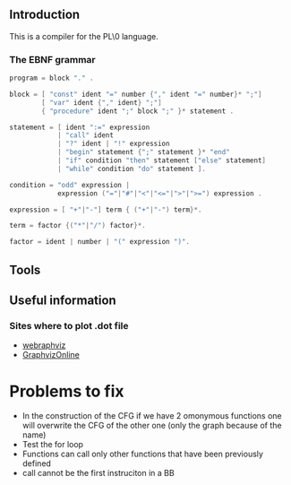 ## Introduction

This is a compiler for the PL\0  language.

### The EBNF grammar

```c
program = block "." .

block = [ "const" ident "=" number {"," ident "=" number}* ";"]
        [ "var" ident {"," ident} ";"]
        { "procedure" ident ";" block ";" }* statement .

statement = [ ident ":=" expression 
			| "call" ident
            | "?" ident | "!" expression
            | "begin" statement {";" statement }* "end"
            | "if" condition "then" statement ["else" statement]
            | "while" condition "do" statement ].

condition = "odd" expression |
            expression ("="|"#"|"<"|"<="|">"|">=") expression .

expression = [ "+"|"-"] term { ("+"|"-") term}*.

term = factor {("*"|"/") factor}*.

factor = ident | number | "(" expression ")".
```

## Tools

## Useful information





### Sites where to plot .dot file

- [webraphviz](http://www.webgraphviz.com/)
- [GraphvizOnline](https://dreampuf.github.io/GraphvizOnline/)


# Problems to fix

 - In the construction of the CFG if we have 2 omonymous functions one will overwrite the CFG of the other one (only the graph because of the name)
 - Test the for loop
 - Functions can call only other functions that have been previously defined 
 - call cannot be the first instruciton in a BB
